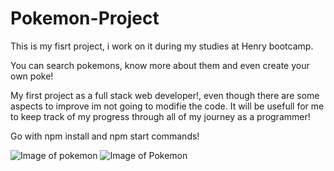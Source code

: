 # Pokemon-Project

This is my fisrt project, i work on it during my studies at Henry bootcamp.

You can search pokemons, know more about them and even create your own poke!

My first project as a full stack web developer!, even though there are some aspects to improve im not going to modifie the code. It will be usefull for me to keep
track of my progress through all of my journey as a programmer!

Go with npm install and npm start commands!

![Image of pokemon](https://encrypted-tbn0.gstatic.com/images?q=tbn:ANd9GcSxXuaCaNm0CF4e3xyXGAhDWvItlgq7Kv5Xsg&usqp=CAU)
![Image of Pokemon](https://play-lh.googleusercontent.com/GU2izEZOquAFv6oKKibJyq6yUYHaGSoiia6_A-K3RQ3Li56tMDTWoPdFxEotmjKVsuo)
